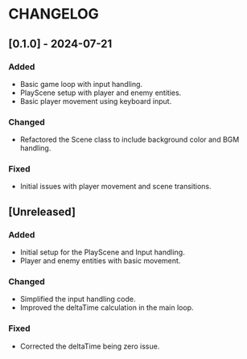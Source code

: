 # CHANGELOG

## [0.1.0] - 2024-07-21
### Added
- Basic game loop with input handling.
- PlayScene setup with player and enemy entities.
- Basic player movement using keyboard input.

### Changed
- Refactored the Scene class to include background color and BGM handling.

### Fixed
- Initial issues with player movement and scene transitions.

## [Unreleased]
### Added
- Initial setup for the PlayScene and Input handling.
- Player and enemy entities with basic movement.

### Changed
- Simplified the input handling code.
- Improved the deltaTime calculation in the main loop.

### Fixed
- Corrected the deltaTime being zero issue.

